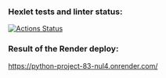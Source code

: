 ### Hexlet tests and linter status:
[![Actions Status](https://github.com/Evgenii-Prokofev/python-project-83/actions/workflows/hexlet-check.yml/badge.svg)](https://github.com/Evgenii-Prokofev/python-project-83/actions)
### Result of the Render deploy:
https://python-project-83-nul4.onrender.com/
